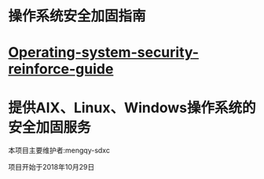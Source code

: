# 操作系统**安全加固指南**

# [**Operating-system-security-reinforce-guide**](https://github.com/mengdaya/Operating-system-security-reinforce-guide)

# 提供AIX、Linux、Windows操作系统的安全加固服务



本项目主要维护者:mengqy-sdxc

项目开始于2018年10月29日

